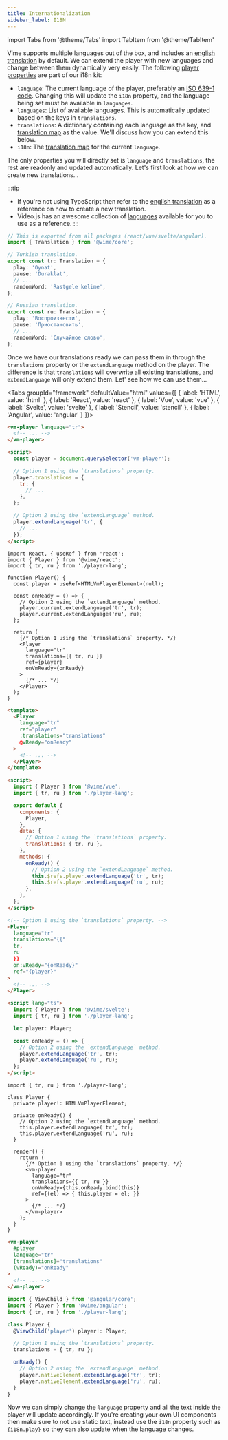 ```yaml
---
title: Internationalization
sidebar_label: I18N
---
```


import Tabs from '@theme/Tabs'
import TabItem from '@theme/TabItem'

Vime supports multiple languages out of the box, and includes an [english translation][eng-translation]
by default. We can extend the player with new languages and change between them dynamically very easily.
The following [player properties](../components/core/player#properties) are part of our i18n kit:

- `language`: The current language of the player, preferably an [ISO 639-1 code][iso-639-1]. Changing
  this will update the `i18n` property, and the language being set must be available in `languages`.
- `languages`: List of available languages. This is automatically updated based on the keys in `translations`.
- `translations`: A dictionary containing each language as the key, and [translation map][translation-map]
  as the value. We'll discuss how you can extend this below.
- `i18n`: The [translation map][translation-map] for the current `language`.

The only properties you will directly set is `language` and `translations`, the rest are readonly
and updated automatically. Let's first look at how we can create new translations...

:::tip

- If you're not using TypeScript then refer to the [english translation][eng-translation] as a
  reference on how to create a new translation.
- Video.js has an awesome collection of [languages][videojs-lang] available for you to use as a
  reference.
  :::

```ts title="player-lang.ts"
// This is exported from all packages (react/vue/svelte/angular).
import { Translation } from '@vime/core';

// Turkish translation.
export const tr: Translation = {
  play: 'Oynat',
  pause: 'Duraklat',
  // ...
  randomWord: 'Rastgele kelime',
};

// Russian translation.
export const ru: Translation = {
  play: 'Воспроизвести',
  pause: 'Приостановить',
  // ...
  randomWord: 'Cлучайное слово',
};
```

Once we have our translations ready we can pass them in through the `translations` property or
the `extendLanguage` method on the player. The difference is that `translations` will overwrite
all existing translations, and `extendLanguage` will only extend them. Let' see how we can use them...

<Tabs
groupId="framework"
defaultValue="html"
values={[
{ label: 'HTML', value: 'html' },
{ label: 'React', value: 'react' },
{ label: 'Vue', value: 'vue' },
{ label: 'Svelte', value: 'svelte' },
{ label: 'Stencil', value: 'stencil' },
{ label: 'Angular', value: 'angular' }
]}>

<TabItem value="html">

```html {9-13,16-18} title="player.html"
<vm-player language="tr">
  <!-- ... -->
</vm-player>

<script>
  const player = document.querySelector('vm-player');

  // Option 1 using the `translations` property.
  player.translations = {
    tr: {
      // ...
    },
  };

  // Option 2 using the `extendLanguage` method.
  player.extendLanguage('tr', {
    // ...
  });
</script>
```

</TabItem>

<TabItem value="react">

```tsx {10-11,18} title="Player.tsx"
import React, { useRef } from 'react';
import { Player } from '@vime/react';
import { tr, ru } from './player-lang';

function Player() {
  const player = useRef<HTMLVmPlayerElement>(null);

  const onReady = () => {
    // Option 2 using the `extendLanguage` method.
    player.current.extendLanguage('tr', tr);
    player.current.extendLanguage('ru', ru);
  };

  return (
    {/* Option 1 using the `translations` property. */}
    <Player
      language="tr"
      translations={{ tr, ru }}
      ref={player}
      onVmReady={onReady}
    >
      {/* ... */}
    </Player>
  );
}
```

</TabItem>

<TabItem value="vue">

```html {5,22,27-28} title="Player.vue"
<template>
  <Player
    language="tr"
    ref="player"
    :translations="translations"
    @vReady="onReady"
  >
    <!-- ... -->
  </Player>
</template>

<script>
  import { Player } from '@vime/vue';
  import { tr, ru } from './player-lang';

  export default {
    components: {
      Player,
    },
    data: {
      // Option 1 using the `translations` property.
      translations: { tr, ru },
    },
    methods: {
      onReady() {
        // Option 2 using the `extendLanguage` method.
        this.$refs.player.extendLanguage('tr', tr);
        this.$refs.player.extendLanguage('ru', ru);
      },
    },
  };
</script>
```

</TabItem>

<TabItem value="svelte">

```html {4,19-20} title="Player.svelte"
<!-- Option 1 using the `translations` property. -->
<Player
  language="tr"
  translations="{{"
  tr,
  ru
  }}
  on:vReady="{onReady}"
  ref="{player}"
>
  <!-- ... -->
</Player>

<script lang="ts">
  import { Player } from '@vime/svelte';
  import { tr, ru } from './player-lang';

  let player: Player;

  const onReady = () => {
    // Option 2 using the `extendLanguage` method.
    player.extendLanguage('tr', tr);
    player.extendLanguage('ru', ru);
  };
</script>
```

</TabItem>

<TabItem value="stencil">

```tsx {8-9,17} title="player.tsx"
import { tr, ru } from './player-lang';

class Player {
  private player!: HTMLVmPlayerElement;

  private onReady() {
    // Option 2 using the `extendLanguage` method.
    this.player.extendLanguage('tr', tr);
    this.player.extendLanguage('ru', ru);
  }

  render() {
    return (
      {/* Option 1 using the `translations` property. */}
      <vm-player
        language="tr"
        translations={{ tr, ru }}
        onVmReady={this.onReady.bind(this)}
        ref={(el) => { this.player = el; }}
      >
        {/* ... */}
      </vm-player>
    );
  }
}
```

</TabItem>

<TabItem value="angular">

```html {4} title="player.html"
<vm-player
  #player
  language="tr"
  [translations]="translations"
  (vReady)="onReady"
>
  <!-- ... -->
</vm-player>
```

```ts {9,13-14} title="player.ts"
import { ViewChild } from '@angular/core';
import { Player } from '@vime/angular';
import { tr, ru } from './player-lang';

class Player {
  @ViewChild('player') player!: Player;

  // Option 1 using the `translations` property.
  translations = { tr, ru };

  onReady() {
    // Option 2 using the `extendLanguage` method.
    player.nativeElement.extendLanguage('tr', tr);
    player.nativeElement.extendLanguage('ru', ru);
  }
}
```

</TabItem>
    
</Tabs>

Now we can simply change the `language` property and all the text inside the player will update
accordingly. If you're creating your own UI components then make sure to not use static text, instead
use the `i18n` property such as `{i18n.play}` so they can also update when the language changes.

[videojs-lang]: https://github.com/videojs/video.js/tree/main/lang
[iso-639-1]: https://en.wikipedia.org/wiki/List_of_ISO_639-1_codes
[eng-translation]: https://github.com/vime-js/vime/blob/src/components/core/player/lang/en.ts
[translation-map]: https://github.com/vime-js/vime
